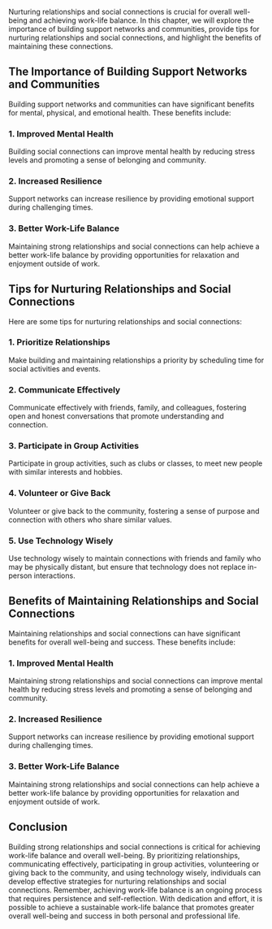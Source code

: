 
Nurturing relationships and social connections is crucial for overall well-being and achieving work-life balance. In this chapter, we will explore the importance of building support networks and communities, provide tips for nurturing relationships and social connections, and highlight the benefits of maintaining these connections.

The Importance of Building Support Networks and Communities
-----------------------------------------------------------

Building support networks and communities can have significant benefits for mental, physical, and emotional health. These benefits include:

### 1. Improved Mental Health

Building social connections can improve mental health by reducing stress levels and promoting a sense of belonging and community.

### 2. Increased Resilience

Support networks can increase resilience by providing emotional support during challenging times.

### 3. Better Work-Life Balance

Maintaining strong relationships and social connections can help achieve a better work-life balance by providing opportunities for relaxation and enjoyment outside of work.

Tips for Nurturing Relationships and Social Connections
-------------------------------------------------------

Here are some tips for nurturing relationships and social connections:

### 1. Prioritize Relationships

Make building and maintaining relationships a priority by scheduling time for social activities and events.

### 2. Communicate Effectively

Communicate effectively with friends, family, and colleagues, fostering open and honest conversations that promote understanding and connection.

### 3. Participate in Group Activities

Participate in group activities, such as clubs or classes, to meet new people with similar interests and hobbies.

### 4. Volunteer or Give Back

Volunteer or give back to the community, fostering a sense of purpose and connection with others who share similar values.

### 5. Use Technology Wisely

Use technology wisely to maintain connections with friends and family who may be physically distant, but ensure that technology does not replace in-person interactions.

Benefits of Maintaining Relationships and Social Connections
------------------------------------------------------------

Maintaining relationships and social connections can have significant benefits for overall well-being and success. These benefits include:

### 1. Improved Mental Health

Maintaining strong relationships and social connections can improve mental health by reducing stress levels and promoting a sense of belonging and community.

### 2. Increased Resilience

Support networks can increase resilience by providing emotional support during challenging times.

### 3. Better Work-Life Balance

Maintaining strong relationships and social connections can help achieve a better work-life balance by providing opportunities for relaxation and enjoyment outside of work.

Conclusion
----------

Building strong relationships and social connections is critical for achieving work-life balance and overall well-being. By prioritizing relationships, communicating effectively, participating in group activities, volunteering or giving back to the community, and using technology wisely, individuals can develop effective strategies for nurturing relationships and social connections. Remember, achieving work-life balance is an ongoing process that requires persistence and self-reflection. With dedication and effort, it is possible to achieve a sustainable work-life balance that promotes greater overall well-being and success in both personal and professional life.
